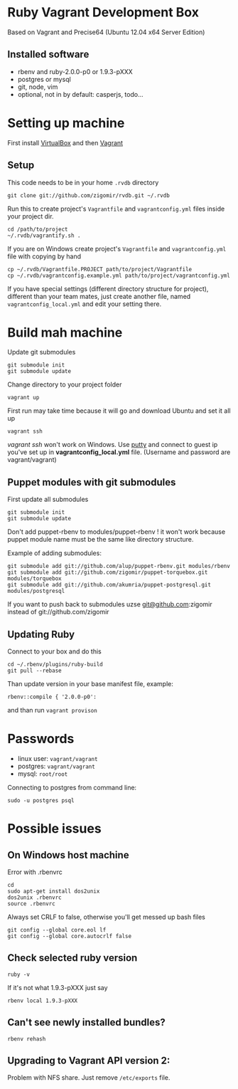 # Ruby Vagrant Development Box

Based on Vagrant and Precise64 (Ubuntu 12.04 x64 Server Edition)

## Installed software

* rbenv and ruby-2.0.0-p0 or 1.9.3-pXXX
* postgres or mysql
* git, node, vim
* optional, not in by default: casperjs, todo...

# Setting up machine

First install [VirtualBox](https://www.virtualbox.org/) and then [Vagrant](http://www.vagrantup.com/)

## Setup

This code needs to be in your home `.rvdb` directory

    git clone git://github.com/zigomir/rvdb.git ~/.rvdb

Run this to create project's `Vagrantfile` and `vagrantconfig.yml` files inside your project dir.

	cd /path/to/project
  	~/.rvdb/vagrantify.sh .

If you are on Windows create project's `Vagrantfile` and `vagrantconfig.yml` file with copying by hand

	cp ~/.rvdb/Vagrantfile.PROJECT path/to/project/Vagrantfile
	cp ~/.rvdb/vagrantconfig.example.yml path/to/project/vagrantconfig.yml

If you have special settings (different directory structure for project), different than your team mates, just create another file, named `vagrantconfig_local.yml` and edit your setting there.

# Build mah machine
Update git submodules

    git submodule init
    git submodule update

Change directory to your project folder

    vagrant up

First run may take time because it will go and download Ubuntu and set it all up

    vagrant ssh
    
*vagrant ssh* won't work on Windows. Use [putty](http://www.chiark.greenend.org.uk/~sgtatham/putty/download.html) 
and connect to guest ip you've set up in **vagrantconfig_local.yml** file. (Username and password are vagrant/vagrant)

## Puppet modules with git submodules

First update all submodules

    git submodule init
    git submodule update

Don't add puppet-rbenv to modules/puppet-rbenv ! it won't work because puppet module name must be the same like directory structure.

Example of adding submodules:

    git submodule add git://github.com/alup/puppet-rbenv.git modules/rbenv
    git submodule add git://github.com/zigomir/puppet-torquebox.git modules/torquebox
    git submodule add git://github.com/akumria/puppet-postgresql.git modules/postgresql

If you want to push back to submodules uzse git@github.com:zigomir instead of git://github.com/zigomir

## Updating Ruby

Connect to your box and do this

	cd ~/.rbenv/plugins/ruby-build
	git pull --rebase

Than update version in your base manifest file, example:

	rbenv::compile { '2.0.0-p0':

and than run `vagrant provison`

# Passwords

- linux user: `vagrant/vagrant`
- postgres: `vagrant/vagrant`
- mysql: `root/root`

Connecting to postgres from command line:

    sudo -u postgres psql

# Possible issues

## On Windows host machine
Error with .rbenvrc

    cd
	sudo apt-get install dos2unix
    dos2unix .rbenvrc
    source .rbenvrc

Always set CRLF to false, otherwise you'll get messed up bash files

	git config --global core.eol lf
	git config --global core.autocrlf false

## Check selected ruby version

    ruby -v

If it's not what 1.9.3-pXXX just say

    rbenv local 1.9.3-pXXX

## Can't see newly installed bundles?

    rbenv rehash

## Upgrading to Vagrant API version 2:

Problem with NFS share. Just remove `/etc/exports` file.

